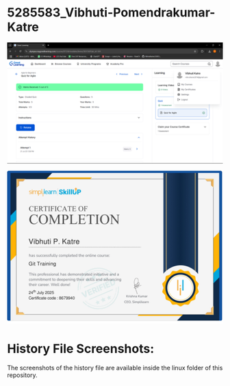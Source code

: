 # 5285583_Vibhuti-Pomendrakumar-Katre

![Agile Certificate](SDLC/5285583_VibhutiPomendrakumarKatre.png)

![Git Certificate](Git/5285583_VibhutiPomendrakumarKatre.jpg)

# History File Screenshots:
The screenshots of the history file are available inside the linux folder of this repository.